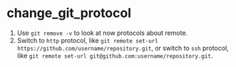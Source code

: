 # change_git_protocol

1. Use `git remove -v` to look at now protocols about remote.
2. Switch to `http` protocol, like `git remote set-url https://github.com/username/repository.git`, or switch to `ssh` protocol, like `git remote set-url git@github.com:username/repository.git`.
